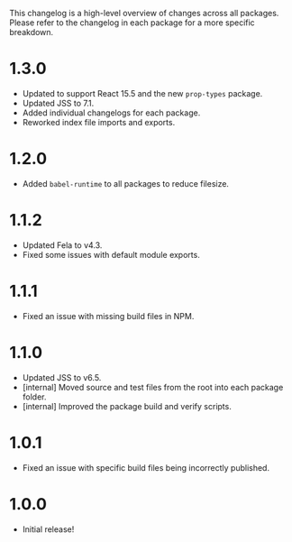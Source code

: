 This changelog is a high-level overview of changes across all packages.
Please refer to the changelog in each package for a more specific breakdown.

# 1.3.0
* Updated to support React 15.5 and the new `prop-types` package.
* Updated JSS to 7.1.
* Added individual changelogs for each package.
* Reworked index file imports and exports.

# 1.2.0
* Added `babel-runtime` to all packages to reduce filesize.

# 1.1.2
* Updated Fela to v4.3.
* Fixed some issues with default module exports.

# 1.1.1
* Fixed an issue with missing build files in NPM.

# 1.1.0
* Updated JSS to v6.5.
* [internal] Moved source and test files from the root into each package folder.
* [internal] Improved the package build and verify scripts.

# 1.0.1
* Fixed an issue with specific build files being incorrectly published.

# 1.0.0
* Initial release!
